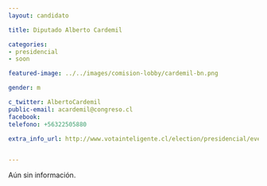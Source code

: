 ```yaml
---
layout: candidato

title: Diputado Alberto Cardemil

categories: 
- presidencial
- soon

featured-image: ../../images/comision-lobby/cardemil-bn.png

gender: m

c_twitter: AlbertoCardemil
public-email: acardemil@congreso.cl
facebook: 
telefono: +56322505880

extra_info_url: http://www.votainteligente.cl/election/presidencial/evelyn-matthei


---
```


Aún sin información.

